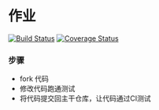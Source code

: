 # 作业
[![Build Status](https://www.travis-ci.org/IsZoe/homework1.svg?branch=master)](https://www.travis-ci.org/IsZoe/homework1)
[![Coverage Status](https://coveralls.io/repos/github/IsZoe/homework1.svg?branch=master)](https://coveralls.io/github/IsZoe/homework1?branch=master)
### 步骤

* fork 代码
* 修改代码跑通测试
* 将代码提交回主干仓库，让代码通过CI测试
